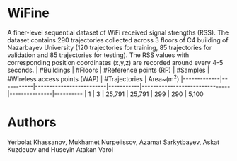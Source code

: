 # WiFine
A finer-level sequential dataset of WiFi received signal strengths (RSS).
The dataset contains 290 trajectories collected across 3 floors of C4 building of Nazarbayev University
(120 trajectories for training, 85 trajectories for validation and 85 trajectories for testing).
The RSS values with corresponding position coordinates (x,y,z) are recorded around every 4-5 seconds.
| #Buildings  | #Floors   | #Reference points (RP)  | #Samples  | #Wireless access points (WAP) | #Trajectories | Area~(m<sup>2</sup>)
|-------------|-----------|-------------------------|-----------|-------------------------------|---------------|----------
| 1           | 3         | 25,791                  | 25,791    | 299                           | 290           | 5,100

# Authors
Yerbolat Khassanov, Mukhamet Nurpeiissov, Azamat Sarkytbayev, Askat Kuzdeuov and Huseyin Atakan Varol
